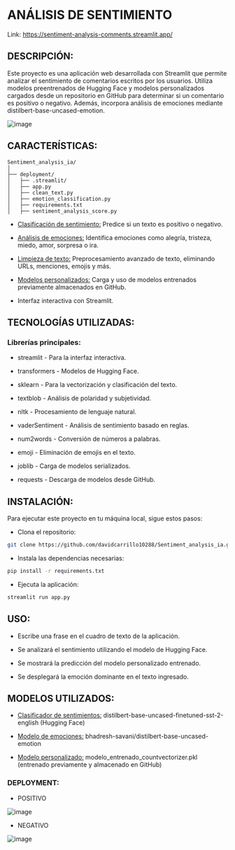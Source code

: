 # ANÁLISIS DE SENTIMIENTO

Link: https://sentiment-analysis-comments.streamlit.app/

## DESCRIPCIÓN:

Este proyecto es una aplicación web desarrollada con Streamlit que permite analizar el sentimiento de comentarios escritos por los usuarios. Utiliza modelos preentrenados de Hugging Face y modelos personalizados cargados desde un repositorio en GitHub para determinar si un comentario es positivo o negativo. Además, incorpora análisis de emociones mediante distilbert-base-uncased-emotion.

![image](https://github.com/user-attachments/assets/cf3ac285-bb2a-41db-9e61-5fd1f4400e5a)

## CARACTERÍSTICAS:

```plaintext
Sentiment_analysis_ia/
│
├── deployment/
│   ├── .streamlit/
│   ├── app.py
│   ├── clean_text.py
│   ├── emotion_classification.py
│   ├── requirements.txt
│   ├── sentiment_analysis_score.py
```

  * <ins>Clasificación de sentimiento:</ins> Predice si un texto es positivo o negativo.

  * <ins>Análisis de emociones:</ins> Identifica emociones como alegría, tristeza, miedo, amor, sorpresa o ira.

  * <ins>Limpieza de texto:</ins> Preprocesamiento avanzado de texto, eliminando URLs, menciones, emojis y más.

  * <ins>Modelos personalizados:</ins> Carga y uso de modelos entrenados previamente almacenados en GitHub.

  * Interfaz interactiva con Streamlit.

## TECNOLOGÍAS UTILIZADAS:

  ### Librerías principales:
  
  * streamlit - Para la interfaz interactiva.
  
  * transformers - Modelos de Hugging Face.
  
  * sklearn - Para la vectorización y clasificación del texto.
  
  * textblob - Análisis de polaridad y subjetividad.
  
  * nltk - Procesamiento de lenguaje natural.
  
  * vaderSentiment - Análisis de sentimiento basado en reglas.
  
  * num2words - Conversión de números a palabras.
  
  * emoji - Eliminación de emojis en el texto.
  
  * joblib - Carga de modelos serializados.
  
  * requests - Descarga de modelos desde GitHub.

## INSTALACIÓN: 

Para ejecutar este proyecto en tu máquina local, sigue estos pasos:

 * Clona el repositorio:
  ```bash
  git clone https://github.com/davidcarrillo10288/Sentiment_analysis_ia.git
  ```
 * Instala las dependencias necesarias:
  ```bash
  pip install -r requirements.txt
  ```
 * Ejecuta la aplicación:
  ```bash
  streamlit run app.py
  ```
## USO:

  * Escribe una frase en el cuadro de texto de la aplicación.
  
  * Se analizará el sentimiento utilizando el modelo de Hugging Face.
  
  * Se mostrará la predicción del modelo personalizado entrenado.
  
  * Se desplegará la emoción dominante en el texto ingresado.

## MODELOS UTILIZADOS: 

 * <ins>Clasificador de sentimientos:</ins> distilbert-base-uncased-finetuned-sst-2-english (Hugging Face)
 
 * <ins>Modelo de emociones:</ins> bhadresh-savani/distilbert-base-uncased-emotion
 
 * <ins>Modelo personalizado:</ins> modelo_entrenado_countvectorizer.pkl (entrenado previamente y almacenado en GitHub)

### DEPLOYMENT: 

 * POSITIVO

![image](https://github.com/user-attachments/assets/db35f1af-0dba-468a-b8e8-701cf2837ac7)

 * NEGATIVO

![image](https://github.com/user-attachments/assets/a95a8698-6379-470c-b3d9-415b9ee575f4)





